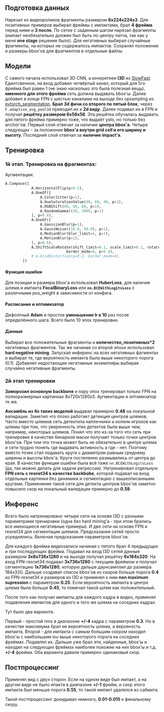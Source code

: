 ## Подготовка данных
Нарезал из видеороликов фрагменты размером **8х224х224х3**. Для позитивных примеров выбирал фреймы с импактами, брал **4 фрейма** перед ними и **3 после**. По сетке с заданным шагом нарезал фрагменты (импакт необязательно должен был быть по центру патча, так как у меня **one stage** решение было). Для негативных выбирал случайные фрагменты, на которых не содержалось импактов. Сохранял положение и размеры bbox'ов для фрагментов в отдельные файлы.

## Модели
С самого начала использовал 3D CNN, а конкретнее **I3D** из [SlowFast](https://github.com/facebookresearch/SlowFast). Единтсвенное, на вход добавил четвёртый канал, который для 5го фрейма был равен 1 (не знаю насколько это была полезная вещь), **именного для этого фрейма** сеть должна выдавать bbox'ы. Далее добавил в конце FPN с шестью каналами на выходе без upsampling из [pytorch_segmentation](https://github.com/qubvel/segmentation_models.pytorch).
**Брал 3d фичи со второго по пятый блок**, через `F.adaptive_avg_pool3d` приводил их к **2d виду**. Далее подавал их в FPN и получал **решётку размером 6x56x56**.
Эта решётка обучалась выдавать для пятого фрейма примерно тоже, что выдаёт yolo, но только без anchor'ов. Первый слой отвечал за наличие **центра bbox'а**. Четыре следующих - за положение **bbox'а внутри grid cell и его ширину и высоту**. Последний слой отвечал за **наличие impact'а**.

## Тренировка
### 1й этап. Тренировка на фрагментах:
Аугментации:
```python
A.Compose([
            A.HorizontalFlip(p=0.5),
            A.OneOf([
                A.ColorJitter(p=1),
                A.HueSaturationValue(40, 60, 40, p=1),
                A.RGBShift(60, 60, 60, p=1),
                A.RandomGamma((20, 200), p=1)
            ], p=0.8),
            A.OneOf([
                A.GaussianBlur(p=1),
                A.GaussNoise((10.0, 50.0), p=1),
                A.MedianBlur(blur_limit=5, p=1),
                A.MotionBlur(p=1),
            ], p=0.6),
            A.ShiftScaleRotate(shift_limit=0.1, scale_limit=0.1, rotate_limit=0,
                            border_mode=0, p=0.4),
            # A.GridDistortion(p=0.2, border_mode=0),
        ])
```
#### Функция ошибки
Для позиции и размера bbox'а использовал **HuberLoss**, для наличия шлема и импакта **FocalBinaryLoss** или **`nn.BCEWithLogitsLoss`** с различными pos_weight в зависимости от конфига.

#### Расписание и оптимизатор
Дефолтный **Adam** и простое **уменьшение lr в 10** раз после определённого шага. Всего было 10 эпох тренировки.

#### Данные
Выбирал все положительные фрагменты и **количество_позитивных*2** негативных фрагментов. Так же начиная со второй эпохи использовал **hard negative mining**. Запускал инференс на всех негативных фагментах и выбирал те, где вероятность импакта была выше некоторого порога (0.1). Добавлял недостающие негативные экземпляры выбирая случайно негативные фрагменты.


### 2й этап тренировки
**Заморозил основную backbone** и пару эпох тренировал только FPN на полноразмерных картинках 8x720x1280x3. Аугментации и оптимизатор те же.

**Ансамбль из 4х таких моделей** выдавал примерно **0.48** на локальной валидации. Заметил что плохо работает детекция центров шлемов. Часто вместо шлемов сеть детектила наплечники и колени игроков как шлемы при том, что уверенность этих детектов была выше чем, например, некоторых шлемов.
Понял что это из-за того что сеть при тренировке в качестве бинарной маски получает только точки центров bbox'ов. При том что точка может быть не обязательно в центре шлема и сети трудно понять где выдавать активность а где - нет.
Поэтому вместо точек стал подавать круги с диаметром равным среднему ширины и высоты bbox'а. Круги постепенно размывались от центра до края. В качестве функции ошибки была всё таже `nn.BCEWithLogitsLoss` (да, так можно делать для задачи регрессии).
Натренировал отдельную **FPN сеть с resnet34 в качестве backbobe**, которой подавал на вход отдельные картинки без динамики и сегментацию с вышеописанными кругами.
Применение такой сети для детекта центров bbox'ов заметно повысило скор на локальный валидации примерно до **0.58**.

## Инференс
Всего было натренировано четыре сети на основе I3D с разными параметрами тренировки (одна без hard mining'а - при этом брались все имеющиеся негативные примеры). И две сети на основе FPN и resnet34 для сегментации шлемов. Предсказания сетей просто усреднялись. Включая предсказания параметров bbox'ов.

Для каждого фрейма видеозаписи начиная с пятого брал 4 предыдущих и три последующих фрейма. Подавал на вход I3D сетей данные размером **3x8x736x1280** и на выходе получал решётку **6x184x320**. На вход FPN-resnet34 подавал **3x736x1280** с текущим фреймом и получал сегментацию **1х736х1280**, которую дальше даунсамплил до размера 184x320. Дальше создавал список bbox'ов из скоров больше порога **0.4** из FPN-resnet34 и размеров из I3D и применял к ним **non maximum supression** с параметром **0.25**. Если вероятность импакта в центре шлема была больше **0.45**, то помечал такой шлем как положительный.

После того как получал импакты для каждого кадра в видео, применял подавления импактов для одного и того же шлема на соседних кадрах.

Тут было два варианта.

Первый - простой nms в диапазоне **+/-4** кадра с параметром **0.3**. Но в качестве максимума брал не вероятность шлема, а верояность импакта.
Второй - для импакта с самым большим скором находил bbox'ы с наибольшим iou выше некоторого порога на соседних фреймах. Подавлял их. Дальше уже брал эти, найденные, bbox'ы и находил на следующих фреймах наиболее похожие на них bbox'ы и т.д. **+/-4** фрейма.
Оба варианта давали примерно одинаковый скор.

## Постпроцессинг
Применял вид с двух сторон. Если на одном виде был импакт, а на другом виде не было ипакта в диапазоне **+/-1** фрейм, и скор этого импакта был меньше порога **0.55**, то такой импакт удалялся из сабмита.

Такой постпроцессинг докидывал немного, **0.01-0.015** к финальному скору.

